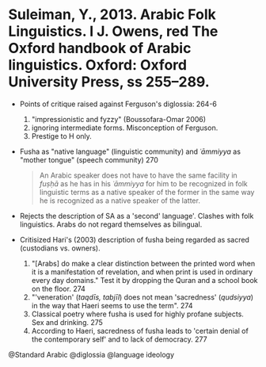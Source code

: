 # Suleiman, Y., 2013. Arabic Folk Linguistics. I J. Owens, red The Oxford handbook of Arabic linguistics. Oxford: Oxford University Press, ss 255–289.

- Points of critique raised against Ferguson's diglossia: 264-6
    1. "impressionistic and fyzzy" (Boussofara-Omar 2006)
    2. ignoring intermediate forms. Misconception of Ferguson. 
    3. Prestige to H only. 

- Fusha as "native language" (linguistic community) and *ʿāmmiyya* as "mother tongue" (speech community) 270 

    > An Arabic speaker does not have to have the same facility in *fuṣḥā* as he has in his *ʿāmmiyya* for him to be recognized in folk linguistic terms as a native speaker of the former in the same way he is recognized as a native speaker of the latter.

- Rejects the description of SA as a 'second' language'. Clashes with folk linguistics. Arabs do not regard themselves as bilingual.

- Critisized Hari's (2003) description of fusha being regarded as sacred (custodians vs. owners). 
    1. "[Arabs] do make a clear distinction between the printed word when it is a manifestation of revelation, and when print is used in ordinary every day domains." Test it by dropping the Quran and a school book on the floor. 274 
    2. "'veneration' (*taqdīs, tabjīl*) does not mean 'sacredness' (*qudsiyya*) in the way that Haeri seems to use the term". 274
    3. Classical poetry where fusha is used for highly profane subjects. Sex and drinking. 275
    4. According to Haeri, sacredness of fusha leads to 'certain denial of the contemporary self' and to lack of democracy. 277

@Standard Arabic
@diglossia
@language ideology
